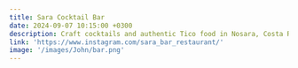 ```yaml
---
title: Sara Cocktail Bar
date: 2024-09-07 10:15:00 +0300
description: Craft cocktails and authentic Tico food in Nosara, Costa Rica. Sara Cocktail Bar offers a unique blend of local flavors and innovative mixology in a cozy, beachside atmosphere.
link: 'https://www.instagram.com/sara_bar_restaurant/'
image: '/images/John/bar.png'
---
```

